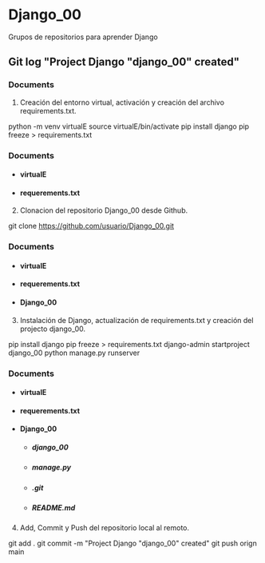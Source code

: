 # Django_00
Grupos de repositorios para aprender Django

## Git log "Project Django "django_00" created"

### Documents

1) Creación del entorno virtual, activación y creación del archivo requirements.txt.

python -m venv virtualE
source virtualE/bin/activate
pip install django
pip freeze > requirements.txt

### Documents
* #### virtualE
* #### requerements.txt

2) Clonacion del repositorio Django_00 desde Github.

git clone https://github.com/usuario/Django_00.git

### Documents
* #### virtualE
* #### requerements.txt
* #### Django_00

3) Instalación de Django, actualización de requirements.txt y creación del projecto django_00.

pip install django
pip freeze > requirements.txt
django-admin startproject django_00
python manage.py runserver 

### Documents
* #### virtualE
* #### requerements.txt
* #### Django_00
	* ##### django_00 
	* ##### manage.py
	* ##### .git
	* ##### README.md

4) Add, Commit y Push del repositorio local al remoto.

git add .
git commit -m "Project Django "django_00" created"
git push orign main